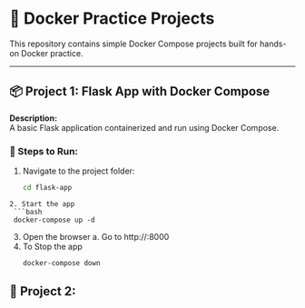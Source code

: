 # 🚀 Docker Practice Projects

This repository contains simple Docker Compose projects built for hands-on Docker practice.

---

## 📦 Project 1: Flask App with Docker Compose

**Description:**  
A basic Flask application containerized and run using Docker Compose.

### 🔧 Steps to Run:
1. Navigate to the project folder:
   ```bash
   cd flask-app
  ```
2. Start the app
   ```bash
   docker-compose up -d
   ```
3. Open the browser
  a. Go to http://<public-ip>:8000
4. To Stop the app
   ```bash
   docker-compose down
   ```
## 🐳 Project 2: 
   

